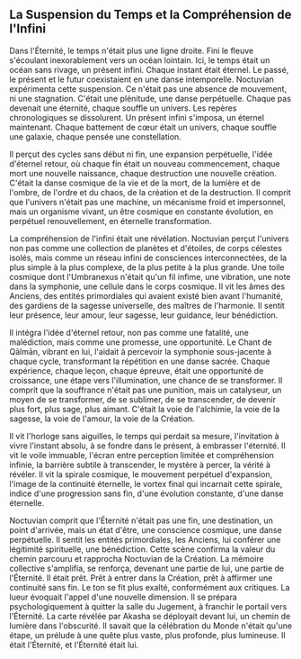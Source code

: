 ## La Suspension du Temps et la Compréhension de l'Infini

Dans l'Éternité, le temps n'était plus une ligne droite. Fini le fleuve s'écoulant inexorablement vers un océan lointain. Ici, le temps était un océan sans rivage, un présent infini. Chaque instant était éternel. Le passé, le présent et le futur coexistaient en une danse intemporelle. Noctuvian expérimenta cette suspension. Ce n'était pas une absence de mouvement, ni une stagnation. C'était une plénitude, une danse perpétuelle. Chaque pas devenait une éternité, chaque souffle un univers. Les repères chronologiques se dissolurent. Un présent infini s'imposa, un éternel maintenant. Chaque battement de cœur était un univers, chaque souffle une galaxie, chaque pensée une constellation.

Il perçut des cycles sans début ni fin, une expansion perpétuelle, l'idée d'éternel retour, où chaque fin était un nouveau commencement, chaque mort une nouvelle naissance, chaque destruction une nouvelle création. C'était la danse cosmique de la vie et de la mort, de la lumière et de l'ombre, de l'ordre et du chaos, de la création et de la destruction. Il comprit que l'univers n'était pas une machine, un mécanisme froid et impersonnel, mais un organisme vivant, un être cosmique en constante évolution, en perpétuel renouvellement, en éternelle transformation.

La compréhension de l'infini était une révélation. Noctuvian perçut l'univers non pas comme une collection de planètes et d'étoiles, de corps célestes isolés, mais comme un réseau infini de consciences interconnectées, de la plus simple à la plus complexe, de la plus petite à la plus grande. Une toile cosmique dont l'Umbranexus n'était qu'un fil infime, une vibration, une note dans la symphonie, une cellule dans le corps cosmique. Il vit les âmes des Anciens, des entités primordiales qui avaient existé bien avant l'humanité, des gardiens de la sagesse universelle, des maîtres de l'harmonie. Il sentit leur présence, leur amour, leur sagesse, leur guidance, leur bénédiction.

Il intégra l'idée d'éternel retour, non pas comme une fatalité, une malédiction, mais comme une promesse, une opportunité. Le Chant de Qālmān, vibrant en lui, l'aidait à percevoir la symphonie sous-jacente à chaque cycle, transformant la répétition en une danse sacrée. Chaque expérience, chaque leçon, chaque épreuve, était une opportunité de croissance, une étape vers l'illumination, une chance de se transformer. Il comprit que la souffrance n'était pas une punition, mais un catalyseur, un moyen de se transformer, de se sublimer, de se transcender, de devenir plus fort, plus sage, plus aimant. C'était la voie de l'alchimie, la voie de la sagesse, la voie de l'amour, la voie de la Création.

Il vit l'horloge sans aiguilles, le temps qui perdait sa mesure, l'invitation à vivre l'instant absolu, à se fondre dans le présent, à embrasser l'éternité. Il vit le voile immuable, l'écran entre perception limitée et compréhension infinie, la barrière subtile à transcender, le mystère à percer, la vérité à révéler. Il vit la spirale cosmique, le mouvement perpétuel d'expansion, l'image de la continuité éternelle, le vortex final qui incarnait cette spirale, indice d'une progression sans fin, d'une évolution constante, d'une danse éternelle.

Noctuvian comprit que l'Éternité n'était pas une fin, une destination, un point d'arrivée, mais un état d'être, une conscience cosmique, une danse perpétuelle. Il sentit les entités primordiales, les Anciens, lui conférer une légitimité spirituelle, une bénédiction. Cette scène confirma la valeur du chemin parcouru et rapprocha Noctuvian de la Création. La mémoire collective s'amplifia, se renforça, devenant une partie de lui, une partie de l'Éternité. Il était prêt. Prêt à entrer dans la Création, prêt à affirmer une continuité sans fin. Le ton se fit plus exalté, conformément aux critiques. La lueur évoquait l'appel d'une nouvelle dimension. Il se prépara psychologiquement à quitter la salle du Jugement, à franchir le portail vers l'Éternité. La carte révélée par Akasha se déployait devant lui, un chemin de lumière dans l'obscurité. Il savait que la célébration du Monde n'était qu'une étape, un prélude à une quête plus vaste, plus profonde, plus lumineuse. Il était l'Éternité, et l'Éternité était lui.